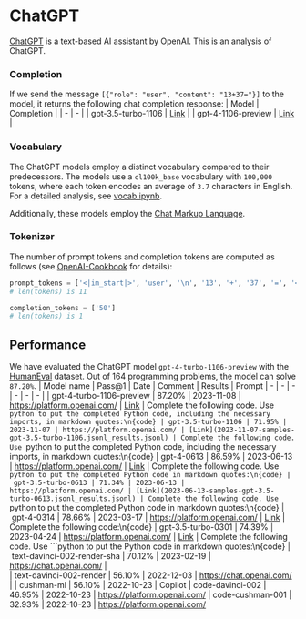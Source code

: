 # ChatGPT
[ChatGPT](https://chat.openai.com/) is a text-based AI assistant by OpenAI. This is an analysis of ChatGPT.

### Completion
If we send the message `[{"role": "user", "content": "13+37="}]` to the model, it returns the following chat completion response:
| Model | Completion |
| - | - |
| gpt-3.5-turbo-1106 | [Link](completions/gpt-3.5-turbo-1106.json) |
| gpt-4-1106-preview | [Link](completions/gpt-4-1106-preview.json) |

### Vocabulary
The ChatGPT models employ a distinct vocabulary compared to their predecessors. The models use a `cl100k_base` vocabulary with `100,000` tokens, where each token encodes an average of `3.7` characters in English. For a detailed analysis, see [vocab.ipynb](vocab.ipynb). 

Additionally, these models employ the [Chat Markup Language](https://github.com/openai/openai-python/blob/main/chatml.md).

### Tokenizer
The number of prompt tokens and completion tokens are computed as follows (see [OpenAI-Cookbook](https://github.com/openai/openai-cookbook/blob/main/examples/How_to_count_tokens_with_tiktoken.ipynb) for details):
```python
prompt_tokens = ['<|im_start|>', 'user', '\n', '13', '+', '37', '=', '<|im_end|>', '<|im_start|>', 'assistant', '<|message|>']
# len(tokens) is 11
```

```python
completion_tokens = ['50']
# len(tokens) is 1
```

## Performance
We have evaluated the ChatGPT model `gpt-4-turbo-1106-preview` with the [HumanEval](https://github.com/openai/human-eval) dataset. Out of 164 programming problems, the model can solve `87.20%`.
| Model name | Pass@1 | Date | Comment | Results | Prompt
| - | - | - | - | - | - |
| gpt-4-turbo-1106-preview | 87.20% | 2023-11-08 | https://platform.openai.com/ | [Link](2023-11-08-samples-gpt-4-1106-preview.jsonl) | Complete the following code. Use ```python to put the completed Python code, including the necessary imports, in markdown quotes:\n{code}
| gpt-3.5-turbo-1106 | 71.95% | 2023-11-07 | https://platform.openai.com/ | [Link](2023-11-07-samples-gpt-3.5-turbo-1106.jsonl_results.jsonl) | Complete the following code. Use ```python to put the completed Python code, including the necessary imports, in markdown quotes:\n{code}
| gpt-4-0613 | 86.59% | 2023-06-13 | https://platform.openai.com/ | [Link](2023-06-13-samples-gpt-4-0613.jsonl_results.jsonl) | Complete the following code. Use ```python to put the completed Python code in markdown quotes:\n{code}
| gpt-3.5-turbo-0613 | 71.34% | 2023-06-13 | https://platform.openai.com/ | [Link](2023-06-13-samples-gpt-3.5-turbo-0613.jsonl_results.jsonl) | Complete the following code. Use ```python to put the completed Python code in markdown quotes:\n{code}
| gpt-4-0314 | 78.66% | 2023-03-17 | https://platform.openai.com/ | [Link](2023-03-17-samples-gpt-4-0314.jsonl_results.jsonl) | Complete the following code:\n{code}
| gpt-3.5-turbo-0301 | 74.39% | 2023-04-24 | https://platform.openai.com/ | [Link](2023-04-24-samples-gpt-3.5-turbo-0301.jsonl_results.jsonl) | Complete the following code. Use ```python to put the Python code in markdown quotes:\n{code}
| text-davinci-002-render-sha | 70.12% | 2023-02-19 | https://chat.openai.com/ |  
| text-davinci-002-render | 56.10% | 2022-12-03 | https://chat.openai.com/ |
| cushman-ml | 56.10% | 2022-10-23 | Copilot
| code-davinci-002 | 46.95% | 2022-10-23 | https://platform.openai.com/
| code-cushman-001 | 32.93% | 2022-10-23 | https://platform.openai.com/